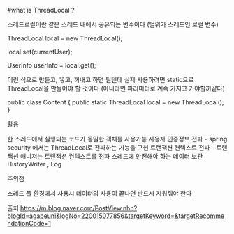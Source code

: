 #what is ThreadLocal ?

스레드로컬이란 같은 스레드 내에서 공유되는 변수이다 (범위가 스레드인 로컬 변수)

ThreadLocal<UserInfo> local = new ThreadLocal<UserInfo>();

local.set(currentUser);

UserInfo userInfo = local.get();

이런 식으로 만들고, 넣고, 꺼내고 하면 될텐데 실제 사용하려면 static으로 ThreadLocal을 만들어야 할 것이다 (아니라면 파라미터로 계속 가지고 가야할꺼같다)

public class Content {
    public static ThreadLocal<Date> local = new ThreadLocal<Date>();
}


활용

한 스레드에서 실행되는 코드가 동일한 객체를 사용가능
사용자 인증정보 전파 - spring security 에서는 ThreadLocal로 전파하는 기능을 구현
트랜잭션 컨텍스트 전파 - 트랜잭션 매니저는 트랜잭션 컨텍스트를 전파
스레드에 안전해야 하는 데이터 보관
HistoryWriter , Log

주의점

스레드 풀 환경에서 사용시 데이터의 사용이 끝나면 반드시 지워줘야 한다


출처
https://m.blog.naver.com/PostView.nhn?blogId=agapeuni&logNo=220015077856&targetKeyword=&targetRecommendationCode=1

